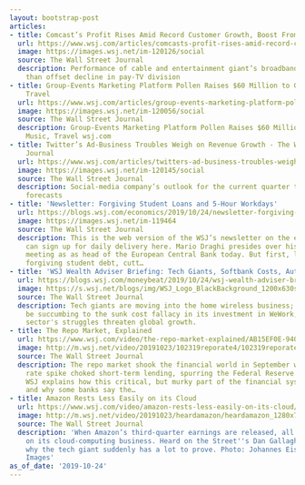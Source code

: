 ```yaml
---
layout: bootstrap-post
articles:
- title: Comcast’s Profit Rises Amid Record Customer Growth, Boost From Sky Deal
  url: https://www.wsj.com/articles/comcasts-profit-rises-amid-record-customer-growth-boost-from-sky-deal-11571914831
  image: https://images.wsj.net/im-120126/social
  source: The Wall Street Journal
  description: Performance of cable and entertainment giant’s broadband unit more
    than offset decline in pay-TV division
- title: Group-Events Marketing Platform Pollen Raises $60 Million to Go Beyond Music,
    Travel
  url: https://www.wsj.com/articles/group-events-marketing-platform-pollen-raises-60-million-to-go-beyond-music-travel-11571913001
  image: https://images.wsj.net/im-120056/social
  source: The Wall Street Journal
  description: Group-Events Marketing Platform Pollen Raises $60 Million to Go Beyond
    Music, Travel wsj.com
- title: Twitter’s Ad-Business Troubles Weigh on Revenue Growth - The Wall Street
    Journal
  url: https://www.wsj.com/articles/twitters-ad-business-troubles-weigh-on-revenue-growth-11571914844
  image: https://images.wsj.net/im-120145/social
  source: The Wall Street Journal
  description: Social-media company’s outlook for the current quarter trails analysts’
    forecasts
- title: 'Newsletter: Forgiving Student Loans and 5-Hour Workdays'
  url: https://blogs.wsj.com/economics/2019/10/24/newsletter-forgiving-student-loans-and-5-hour-workdays/
  image: https://images.wsj.net/im-119464
  source: The Wall Street Journal
  description: This is the web version of the WSJ’s newsletter on the economy. You
    can sign up for daily delivery here. Mario Draghi presides over his last policy
    meeting as as head of the European Central Bank today. But first, let’s talk about
    forgiving student debt, cutt…
- title: 'WSJ Wealth Adviser Briefing: Tech Giants, Softbank Costs, Auto Sector Struggles'
  url: https://blogs.wsj.com/moneybeat/2019/10/24/wsj-wealth-adviser-briefing-tech-giants-softbank-costs-auto-sector-struggles/
  image: https://s.wsj.net/blogs/img/WSJ_Logo_BlackBackground_1200x630social
  source: The Wall Street Journal
  description: Tech giants are moving into the home wireless business;  Softbank may
    be succumbing to the sunk cost fallacy in its investment in WeWork, and the auto
    sector's struggles threaten global growth.
- title: The Repo Market, Explained
  url: https://www.wsj.com/video/the-repo-market-explained/AB15EF0E-9407-41C7-921B-98F6B9789DC2.html
  image: http://m.wsj.net/video/20191023/102319reporate4/102319reporate4_1280x720.jpg
  source: The Wall Street Journal
  description: The repo market shook the financial world in September when an unexpected
    rate spike choked short-term lending, spurring the Federal Reserve to intervene.
    WSJ explains how this critical, but murky part of the financial system works,
    and why some banks say the…
- title: Amazon Rests Less Easily on its Cloud
  url: https://www.wsj.com/video/amazon-rests-less-easily-on-its-cloud/E473A501-F00A-4761-BFC5-168292B15AB1.html
  image: http://m.wsj.net/video/20191023/heardamazon/heardamazon_1280x720.jpg
  source: The Wall Street Journal
  description: 'When Amazon’s third-quarter earnings are released, all eyes will be
    on its cloud-computing business. Heard on the Street''s Dan Gallagher explains
    why the tech giant suddenly has a lot to prove. Photo: Johannes Eisele via Getty
    Images'
as_of_date: '2019-10-24'
---
```


